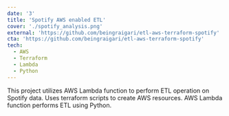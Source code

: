 ```yaml
---
date: '3'
title: 'Spotify AWS enabled ETL'
cover: './spotify_analysis.png'
external: 'https://github.com/beingraigari/etl-aws-terraform-spotify'
cta: 'https://github.com/beingraigari/etl-aws-terraform-spotify'
tech:
  - AWS
  - Terraform
  - Lambda
  - Python
---
```


This project utilizes AWS Lambda function to perform ETL operation on Spotify data. 
Uses terraform scripts to create AWS resources. AWS Lambda function performs ETL using Python.
